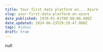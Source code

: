 ```yaml
---
title: Your first data platform on... Azure
slug: your-first-data-platform-on-azure
date_published: 1970-01-01T00:00:00.000Z
date_updated: 2024-06-23T20:29:47.000Z
tags: #ideas
draft: true
---
```


null
